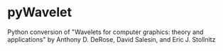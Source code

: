 # pyWavelet
Python conversion of "Wavelets for computer graphics: theory and applications" by Anthony D. DeRose, David Salesin, and Eric J. Stollnitz
